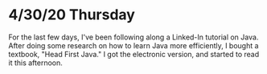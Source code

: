 # 4/30/20 Thursday 

For the last few days, I've been following along a Linked-In tutorial on Java. After doing some research on how to learn Java more efficiently, I bought a textbook, "Head First Java." I got the electronic version, and started to read it this afternoon. 